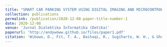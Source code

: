 ```yaml
---
title: "SMART CAR PARKING SYSTEM USING DIGITAL IMAGING AND MICROCONTROLLER ATMEGA328"
collection: publications
permalink: /publication/2020-12-08-paper-title-number-1
date: 2020-12-08
venue: 'Jurnal Dialektika Informatika (Detika)'
paperurl: 'http://andywoww.github.io/files/paper1.pdf'
citation: 'Wibowo, D., Fit, T. A., Baihaqi, R., Sugiharto, W. H., & Ghozali, M. I. (2020). SISTEM PARKIR MOBIL CERDAS MENGGUNAKAN CITRA DIGITAL DAN MICROCONTROLLER ATMEGA328. In Jurnal Dialektika Informatika (Detika) (Vol. 1, Issue 1, pp. 13–17). Universitas Muria Kudus. https://doi.org/10.24176/detika.v1i1.5513'
---
```

